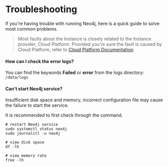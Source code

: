 # Troubleshooting

If you're having trouble with running Neo4j, here is a quick guide to solve most common problems.

> Most faults about the Instance is closely related to the Instance provider, Cloud Platform. Provided you're sure the fault is caused by Cloud Platform, refer to [Cloud Platform Documentation](https://support.websoft9.com/docs/faq/tech-instance.html).

#### How can I check the error logs?

You can find the keywords **Failed** or **error** from the logs directory: `/data/logs`

#### Can't start Neo4j service?

Insufficient disk space and memory, incorrect configuration file may cause the failure to start the service. 

It is recommended to first check through the command.

```shell
# restart Neo4j service
sudo systemctl status neo4j
sudo journalctl -u neo4j

# view disk space
df -lh

# view memory rate
free -lh
```
